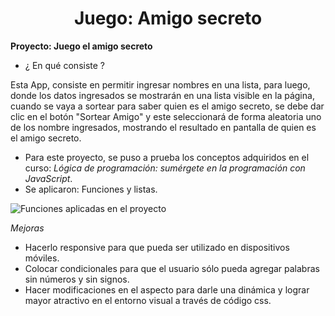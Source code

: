 <h1 align="center"> Juego: Amigo secreto </h1>

**Proyecto: Juego el amigo secreto**
  
- ¿ En qué consiste ?
  
Esta App, consiste en permitir ingresar nombres en una lista, para luego, donde los datos ingresados se mostrarán en una lista visible en la página, cuando se vaya a sortear para saber quien es el amigo secreto, se debe dar clic en el botón "Sortear Amigo" y este seleccionará de forma aleatoria uno de los nombre ingresados, mostrando el resultado en pantalla de quien es el amigo secreto.

- Para este proyecto, se puso a prueba los conceptos adquiridos en el curso: *Lógica de programación: sumérgete en la programación con JavaScript*.
- Se aplicaron: Funciones y listas.

![Funciones aplicadas en el proyecto](images/codigo.png)
  
*Mejoras*
- Hacerlo responsive para que pueda ser utilizado en dispositivos móviles.
- Colocar condicionales para que el usuario sólo pueda agregar palabras sin números y sin signos.
- Hacer modificaciones en el aspecto para darle una dinámica y lograr mayor atractivo en el entorno visual a través de código css.
